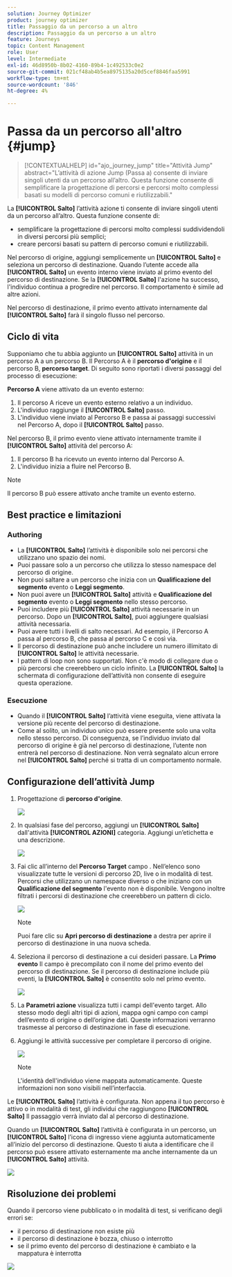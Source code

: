 ```yaml
---
solution: Journey Optimizer
product: journey optimizer
title: Passaggio da un percorso a un altro
description: Passaggio da un percorso a un altro
feature: Journeys
topic: Content Management
role: User
level: Intermediate
exl-id: 46d8950b-8b02-4160-89b4-1c492533c0e2
source-git-commit: 021cf48ab4b5ea8975135a20d5cef8846faa5991
workflow-type: tm+mt
source-wordcount: '846'
ht-degree: 4%

---
```


# Passa da un percorso all&#39;altro {#jump}

>[!CONTEXTUALHELP]
>id="ajo_journey_jump"
>title="Attività Jump"
>abstract="L’attività di azione Jump (Passa a) consente di inviare singoli utenti da un percorso all’altro. Questa funzione consente di semplificare la progettazione di percorsi e percorsi molto complessi basati su modelli di percorso comuni e riutilizzabili."

La **[!UICONTROL Salto]** l’attività azione ti consente di inviare singoli utenti da un percorso all’altro. Questa funzione consente di:

* semplificare la progettazione di percorsi molto complessi suddividendoli in diversi percorsi più semplici;
* creare percorsi basati su pattern di percorso comuni e riutilizzabili.

Nel percorso di origine, aggiungi semplicemente un **[!UICONTROL Salto]** e seleziona un percorso di destinazione. Quando l’utente accede alla **[!UICONTROL Salto]** un evento interno viene inviato al primo evento del percorso di destinazione. Se la **[!UICONTROL Salto]** l&#39;azione ha successo, l&#39;individuo continua a progredire nel percorso. Il comportamento è simile ad altre azioni.

Nel percorso di destinazione, il primo evento attivato internamente dal **[!UICONTROL Salto]** farà il singolo flusso nel percorso.

## Ciclo di vita

Supponiamo che tu abbia aggiunto un **[!UICONTROL Salto]** attività in un percorso A a un percorso B. Il Percorso A è il **percorso d&#39;origine** e il percorso B, **percorso target**.
Di seguito sono riportati i diversi passaggi del processo di esecuzione:

**Percorso A** viene attivato da un evento esterno:

1. Il percorso A riceve un evento esterno relativo a un individuo.
1. L&#39;individuo raggiunge il **[!UICONTROL Salto]** passo.
1. L&#39;individuo viene inviato al Percorso B e passa ai passaggi successivi nel Percorso A, dopo il **[!UICONTROL Salto]** passo.

Nel percorso B, il primo evento viene attivato internamente tramite il **[!UICONTROL Salto]** attività del percorso A:

1. Il percorso B ha ricevuto un evento interno dal Percorso A.
1. L&#39;individuo inizia a fluire nel Percorso B.

>[!NOTE]
>
>Il percorso B può essere attivato anche tramite un evento esterno.

## Best practice e limitazioni

### Authoring

* La **[!UICONTROL Salto]** l’attività è disponibile solo nei percorsi che utilizzano uno spazio dei nomi.
* Puoi passare solo a un percorso che utilizza lo stesso namespace del percorso di origine.
* Non puoi saltare a un percorso che inizia con un **Qualificazione del segmento** evento o **Leggi segmento**.
* Non puoi avere un **[!UICONTROL Salto]** attività e **Qualificazione del segmento** evento o **Leggi segmento** nello stesso percorso.
* Puoi includere più **[!UICONTROL Salto]** attività necessarie in un percorso. Dopo un **[!UICONTROL Salto]**, puoi aggiungere qualsiasi attività necessaria.
* Puoi avere tutti i livelli di salto necessari. Ad esempio, il Percorso A passa al percorso B, che passa al percorso C e così via.
* Il percorso di destinazione può anche includere un numero illimitato di **[!UICONTROL Salto]** le attività necessarie.
* I pattern di loop non sono supportati. Non c&#39;è modo di collegare due o più percorsi che creerebbero un ciclo infinito. La **[!UICONTROL Salto]** la schermata di configurazione dell’attività non consente di eseguire questa operazione.

### Esecuzione

* Quando il **[!UICONTROL Salto]** l’attività viene eseguita, viene attivata la versione più recente del percorso di destinazione.
* Come al solito, un individuo unico può essere presente solo una volta nello stesso percorso. Di conseguenza, se l’individuo inviato dal percorso di origine è già nel percorso di destinazione, l’utente non entrerà nel percorso di destinazione. Non verrà segnalato alcun errore nel **[!UICONTROL Salto]** perché si tratta di un comportamento normale.

## Configurazione dell’attività Jump

1. Progettazione di **percorso d&#39;origine**.

   ![](assets/jump1.png)

1. In qualsiasi fase del percorso, aggiungi un **[!UICONTROL Salto]** dall&#39;attività **[!UICONTROL AZIONI]** categoria. Aggiungi un’etichetta e una descrizione.

   ![](assets/jump2.png)

1. Fai clic all’interno del **Percorso Target** campo .
Nell’elenco sono visualizzate tutte le versioni di percorso 2D, live o in modalità di test. Percorsi che utilizzano un namespace diverso o che iniziano con un **Qualificazione del segmento** l&#39;evento non è disponibile. Vengono inoltre filtrati i percorsi di destinazione che creerebbero un pattern di ciclo.

   ![](assets/jump3.png)

   >[!NOTE]
   >
   >Puoi fare clic su **Apri percorso di destinazione** a destra per aprire il percorso di destinazione in una nuova scheda.

1. Seleziona il percorso di destinazione a cui desideri passare.
La **Primo evento** Il campo è precompilato con il nome del primo evento del percorso di destinazione. Se il percorso di destinazione include più eventi, la **[!UICONTROL Salto]** è consentito solo nel primo evento.

   ![](assets/jump4.png)

1. La **Parametri azione** visualizza tutti i campi dell&#39;evento target. Allo stesso modo degli altri tipi di azioni, mappa ogni campo con campi dell’evento di origine o dell’origine dati. Queste informazioni verranno trasmesse al percorso di destinazione in fase di esecuzione.
1. Aggiungi le attività successive per completare il percorso di origine.

   ![](assets/jump5.png)


   >[!NOTE]
   >
   >L&#39;identità dell&#39;individuo viene mappata automaticamente. Queste informazioni non sono visibili nell’interfaccia.

Le **[!UICONTROL Salto]** l’attività è configurata. Non appena il tuo percorso è attivo o in modalità di test, gli individui che raggiungono **[!UICONTROL Salto]** Il passaggio verrà inviato dal al percorso di destinazione.

Quando un **[!UICONTROL Salto]** l’attività è configurata in un percorso, un **[!UICONTROL Salto]** l’icona di ingresso viene aggiunta automaticamente all’inizio del percorso di destinazione. Questo ti aiuta a identificare che il percorso può essere attivato esternamente ma anche internamente da un **[!UICONTROL Salto]** attività.

![](assets/jump7.png)

## Risoluzione dei problemi

Quando il percorso viene pubblicato o in modalità di test, si verificano degli errori se:
* il percorso di destinazione non esiste più
* il percorso di destinazione è bozza, chiuso o interrotto
* se il primo evento del percorso di destinazione è cambiato e la mappatura è interrotta

![](assets/jump6.png)
